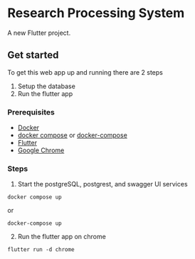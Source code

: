 # Research Processing System

A new Flutter project.

## Get started

To get this web app up and running there are 2 steps

1. Setup the database
2. Run the flutter app

### Prerequisites

- [Docker](https://docs.docker.com/get-docker/)
- [docker compose](https://docs.docker.com/compose/cli-command/#installing-compose-v2)
  or [docker-compose](https://docs.docker.com/compose/install/)
- [Flutter](https://docs.flutter.dev/get-started/install)
- [Google Chrome](https://www.google.com/chrome/)

### Steps

1. Start the postgreSQL, postgrest, and swagger UI services

```
docker compose up
```

or

```
docker-compose up
```

2. Run the flutter app on chrome

```
flutter run -d chrome
```